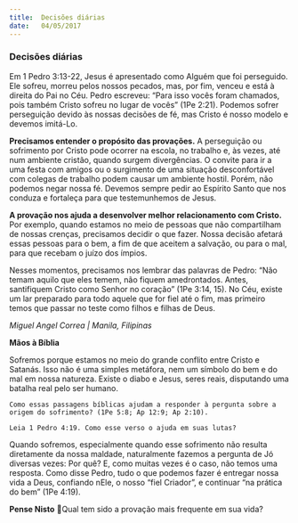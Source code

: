 ```yaml
---
title:  Decisões diárias
date:   04/05/2017
---
```


### Decisões diárias

Em 1 Pedro 3:13-22, Jesus é apresentado como Alguém que foi perseguido. Ele sofreu, morreu pelos nossos pecados, mas, por fim, venceu e está à direita do Pai no Céu. Pedro escreveu: “Para isso vocês foram chamados, pois também Cristo sofreu no lugar de vocês” (1Pe 2:21). Podemos sofrer perseguição devido às nossas decisões de fé, mas Cristo é nosso modelo e devemos imitá-Lo.

**Precisamos entender o propósito das provações.** A perseguição ou sofrimento por Cristo pode ocorrer na escola, no trabalho e, às vezes, até num ambiente cristão, quando surgem divergências. O convite para ir a uma festa com amigos ou o surgimento de uma situação desconfortável com colegas de trabalho podem causar um ambiente hostil. Porém, não podemos negar nossa fé. Devemos sempre pedir ao Espírito Santo que nos conduza e fortaleça para que testemunhemos de Jesus.

**A provação nos ajuda a desenvolver melhor relacionamento com Cristo.** Por exemplo, quando estamos no meio de pessoas que não compartilham de nossas crenças, precisamos decidir o que fazer. Nossa decisão afetará essas pessoas para o bem, a fim de que aceitem a salvação, ou para o mal, para que recebam o juízo dos ímpios.

Nesses momentos, precisamos nos lembrar das palavras de Pedro: “Não temam aquilo que eles temem, não fiquem amedrontados. Antes, santifiquem Cristo como Senhor no coração” (1Pe 3:14, 15). No Céu, existe um lar preparado para todo aquele que for fiel até o fim, mas primeiro temos que passar no teste como filhos e filhas de Deus.

_Miguel Angel Correa | Manila, Filipinas_

**Mãos à Bíblia**

Sofremos porque estamos no meio do grande conflito entre Cristo e Satanás. Isso não é uma simples metáfora, nem um símbolo do bem e do mal em nossa natureza. Existe o diabo e Jesus, seres reais, disputando uma batalha real pelo ser humano.

`Como essas passagens bíblicas ajudam a responder à pergunta sobre a origem do sofrimento? (1Pe 5:8; Ap 12:9; Ap 2:10).`

`Leia 1 Pedro 4:19. Como esse verso o ajuda em suas lutas?`

Quando sofremos, especialmente quando esse sofrimento não resulta diretamente da nossa maldade, naturalmente fazemos a pergunta de Jó diversas vezes: Por quê? E, como muitas vezes é o caso, não temos uma resposta. Como disse Pedro, tudo o que podemos fazer é entregar nossa vida a Deus, confiando nEle, o nosso “fiel Criador”, e continuar “na prática do bem” (1Pe 4:19).

**Pense Nisto** Qual tem sido a provação mais frequente em sua vida?